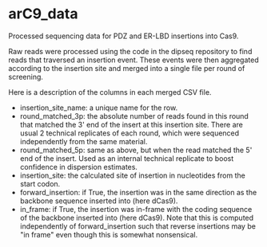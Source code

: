 # arC9_data
Processed sequencing data for PDZ and ER-LBD insertions into Cas9.

Raw reads were processed using the code in the dipseq repository to find
reads that traversed an insertion event. These events were then aggregated 
according to the insertion site and merged into a single file per round 
of screening.

Here is a description of the columns in each merged CSV file.
* insertion_site_name: a unique name for the row.
* round_matched_3p: the absolute number of reads found in this round that matched the
3' end of the insert at this insertion site. There are usual 2 technical replicates of 
each round, which were sequenced independently from the same material.
* round_matched_5p: same as above, but when the read matched the 5' end of the insert.
Used as an internal technical replicate to boost confidence in dispersion estimates.
* insertion_site: the calculated site of insertion in nucleotides from the start codon.
* forward_insertion: if True, the insertion was in the same direction as the backbone
sequence inserted into (here dCas9).
* in_frame: if True, the insertion was in-frame with the coding sequence of the backbone
inserted into (here dCas9). Note that this is computed independently of forward_insertion
such that reverse insertions may be "in frame" even though this is somewhat nonsensical.
